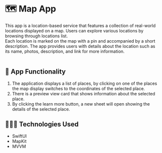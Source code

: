 # 🗺️ Map App
<p>
 This app is a location-based service that features a collection of real-world locations displayed on a map. 
 Users can explore various locations by browsing through locations list. </br>
 Each location is marked on the map with a pin and accompanied by a short description. The app provides users with details about the location such as its name, photos, description, and link for more information. </br>
 </br> 
</p>

## 📱 App Functionality

1. The application displays a list of places, by clicking on one of the places the map display switches to the coordinates of the selected place.
2. There is a preview view card that shows information about the selected place.
3. By clicking the learn more button, a new sheet will open showing the details of the selected place.

## 👩🏻‍💻 Technologies Used
- SwiftUI
- MapKit
- MVVM

